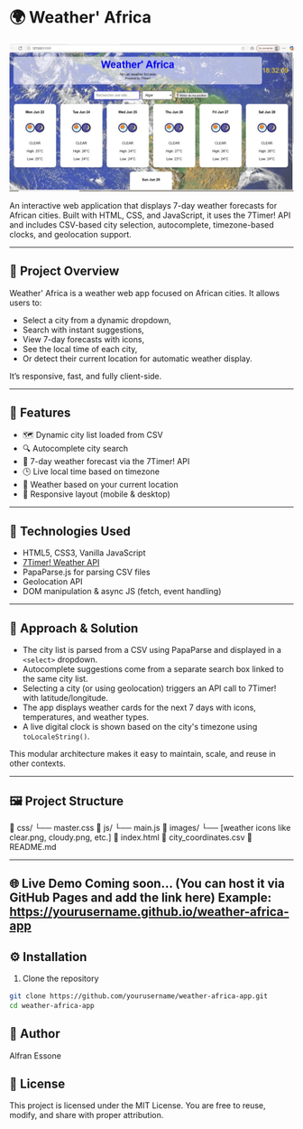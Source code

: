 # 🌍 Weather' Africa

![App Screenshot](./weather_report/images/screenshot.png)

An interactive web application that displays 7-day weather forecasts for African cities. Built with HTML, CSS, and JavaScript, it uses the 7Timer! API and includes CSV-based city selection, autocomplete, timezone-based clocks, and geolocation support.

---

## 🔎 Project Overview

Weather' Africa is a weather web app focused on African cities. It allows users to:
- Select a city from a dynamic dropdown,
- Search with instant suggestions,
- View 7-day forecasts with icons,
- See the local time of each city,
- Or detect their current location for automatic weather display.

It’s responsive, fast, and fully client-side.

---

## 🚀 Features

- 🗺️ Dynamic city list loaded from CSV
- 🔍 Autocomplete city search
- 📆 7-day weather forecast via the 7Timer! API
- 🕒 Live local time based on timezone
- 📍 Weather based on your current location
- 📱 Responsive layout (mobile & desktop)

---

## 🧰 Technologies Used

- HTML5, CSS3, Vanilla JavaScript
- [7Timer! Weather API](http://www.7timer.info)
- PapaParse.js for parsing CSV files
- Geolocation API
- DOM manipulation & async JS (fetch, event handling)

---

## 🧠 Approach & Solution

- The city list is parsed from a CSV using PapaParse and displayed in a `<select>` dropdown.
- Autocomplete suggestions come from a separate search box linked to the same city list.
- Selecting a city (or using geolocation) triggers an API call to 7Timer! with latitude/longitude.
- The app displays weather cards for the next 7 days with icons, temperatures, and weather types.
- A live digital clock is shown based on the city's timezone using `toLocaleString()`.

This modular architecture makes it easy to maintain, scale, and reuse in other contexts.

---

## 🖼️ Project Structure

📁 css/
└── master.css
📁 js/
└── main.js
📁 images/
└── [weather icons like clear.png, cloudy.png, etc.]
📄 index.html
📄 city_coordinates.csv
📄 README.md


---


🌐 Live Demo
Coming soon…
(You can host it via GitHub Pages and add the link here)
Example: https://yourusername.github.io/weather-africa-app
---


## ⚙️ Installation

1. Clone the repository
```bash
git clone https://github.com/yourusername/weather-africa-app.git
cd weather-africa-app
```

👤 Author
---
Alfran Essone

📄 License
---
This project is licensed under the MIT License.
You are free to reuse, modify, and share with proper attribution.

